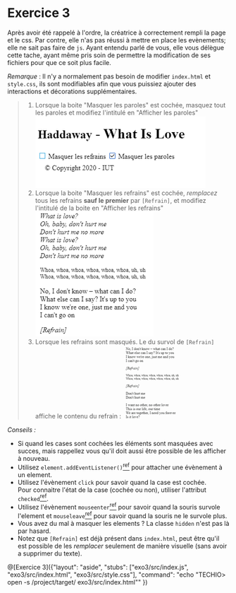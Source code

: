 # Exercice 3

Après avoir été rappelé à l'ordre, la créatrice à correctement rempli la page et le css. Par contre, elle n'as pas réussi à mettre en place les evènements; elle ne sait pas faire de `js`.
Ayant entendu parlé de vous, elle vous délègue cette tache, ayant même pris soin de permettre la modification de ses fichiers pour que ce soit plus facile.

_Remarque_ : Il n'y a normalement pas besoin de modifier `index.html` et `style.css`, ils sont modifiables afin que vous puissiez ajouter des interactions et décorations supplémentaires.

> 1. Lorsque la boite "Masquer les paroles" est cochée, masquez tout les paroles et modifiez l'intitulé en "Afficher les paroles"  
>    ![Exemple avec les paroles masquées](images/paroles_masques.png 'Exemple avec paroles masquées')
> 2. Lorsque la boite "Masquer les refrains" est cochée, _remplacez_ tous les refrains **sauf le premier** par `[Refrain]`, et modifiez l'intitulé de la boite en "Afficher les refrains"  
>    ![Exemple avec les paroles masquées](images/refrains_masques.png 'Exemple avec paroles masquées')
> 3. Lorsque les refrains sont masqués. Le du survol de `[Refrain]` affiche le contenu du refrain :
>    ![Exemple avec les paroles masquées](images/refrains_hover.gif 'Exemple de survol de [Refrain]')

_Conseils :_

- Si quand les cases sont cochées les éléments sont masquées avec succes, mais rappellez vous qu'il doit aussi être possible de les afficher à nouveau.
- Utilisez `element.addEventListener()`[<sup>ref</sup>](https://developer.mozilla.org/fr/docs/Web/API/EventTarget/addEventListener) pour attacher une évènement à un element.
- Utilisez l'évènement `click` pour savoir quand la case est cochée.  
  Pour connaitre l'état de la case (cochée ou non), utiliser l'attribut `checked`[<sup>ref</sup>](https://developer.mozilla.org/fr/docs/Web/HTML/Element/Input/checkbox#checked).
- Utilisez l'évènement `mouseenter`[<sup>ref</sup>](https://developer.mozilla.org/fr/docs/Web/API/Element/mouseenter_event) pour savoir quand la souris survole l'element et `mouseleave`[<sup>ref</sup>](https://developer.mozilla.org/fr/docs/Web/API/Element/mouseleave_event) pour savoir quand la souris ne le survole plus.
- Vous avez du mal à masquer les elements ? La classe `hidden` n'est pas là par hasard.
- Notez que `[Refrain]` est déjà présent dans `index.html`, peut être qu'il est possible de les _remplacer_ seulement de manière visuelle (sans avoir a supprimer du texte).

@[Exercice 3]({"layout": "aside", "stubs": ["exo3/src/index.js", "exo3/src/index.html", "exo3/src/style.css"], "command": "echo \"TECHIO> open -s /project/target/ exo3/src/index.html\"" })